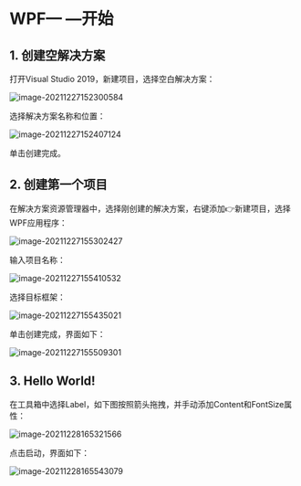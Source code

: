 # WPF— —开始



## 1. 创建空解决方案

打开Visual Studio 2019，新建项目，选择空白解决方案：

![image-20211227152300584](https://cdn.jsdelivr.net/gh/Lee-0o0/image-store/PicGo/2022-04-02/2821e7af4644db9399c94060bdb466fb--f53e--image-20211227152300584.png)

选择解决方案名称和位置：

![image-20211227152407124](https://cdn.jsdelivr.net/gh/Lee-0o0/image-store/PicGo/2022-04-02/6574a4ca13b66e2a4e5ab5154cf41580--a40e--image-20211227152407124.png)

单击创建完成。



## 2. 创建第一个项目

在解决方案资源管理器中，选择刚创建的解决方案，右键添加:point_right:新建项目，选择WPF应用程序：

![image-20211227155302427](https://cdn.jsdelivr.net/gh/Lee-0o0/image-store/PicGo/2022-04-02/2ce2c820a2fc5b982e9c4ccad2001ad0--0a10--image-20211227155302427.png)

输入项目名称：

![image-20211227155410532](https://cdn.jsdelivr.net/gh/Lee-0o0/image-store/PicGo/2022-04-02/ecd1f48d4b079b2cf97b41f2f24b9869--5194--image-20211227155410532.png)

选择目标框架：

![image-20211227155435021](https://cdn.jsdelivr.net/gh/Lee-0o0/image-store/PicGo/2022-04-02/f7287a236519b2a1e8eeb5e1ec0f5bb9--bb9e--image-20211227155435021.png)



单击创建完成，界面如下：

![image-20211227155509301](https://cdn.jsdelivr.net/gh/Lee-0o0/image-store/PicGo/2022-04-02/e596121095d75e099e3495a272d6a50b--483e--image-20211227155509301.png)



## 3. Hello World!

在工具箱中选择Label，如下图按照箭头拖拽，并手动添加Content和FontSize属性：

![image-20211228165321566](https://cdn.jsdelivr.net/gh/Lee-0o0/image-store/PicGo/2022-04-02/67c888ab747c21366de5efcd6c048134--b243--image-20211228165321566.png)

点击启动，界面如下：

![image-20211228165543079](https://cdn.jsdelivr.net/gh/Lee-0o0/image-store/PicGo/2022-04-02/a42c2ee051fab178cdce900aae63b9cc--4a02--image-20211228165543079.png)


